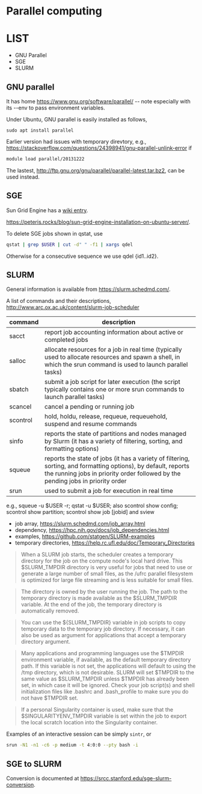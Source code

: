 # Parallel computing

# LIST

* GNU Parallel
* SGE
* SLURM

## GNU parallel

It has home https://www.gnu.org/software/parallel/ -- note especially with its --env to pass environment variables.

Under Ubuntu, GNU parallel is easily installed as follows,
```{bash}
sudo apt install parallel
```
Earlier version had issues with temporary direvtory, e.g., https://stackoverflow.com/questions/24398941/gnu-parallel-unlink-error
if 
```bash
module load parallel/20131222
```
The lastest, http://ftp.gnu.org/gnu/parallel/parallel-latest.tar.bz2, can be used instead.

## SGE

Sun Grid Engine has a [wiki entry](https://en.wikipedia.org/wiki/Oracle_Grid_Engine).

https://peteris.rocks/blog/sun-grid-engine-installation-on-ubuntu-server/.

To delete SGE jobs shown in qstat, use 
```bash
qstat | grep $USER | cut -d" " -f1 | xargs qdel
```
Otherwise for a consecutive sequence we use qdel {id1..id2}.

## SLURM

General information is available from https://slurm.schedmd.com/.

A list of commands and their descriptions, http://www.arc.ox.ac.uk/content/slurm-job-scheduler

command | description
--------|-------------
sacct 	| report job accounting information about active or completed jobs
salloc 	| allocate resources for a job in real time (typically used to allocate resources and spawn a shell, in which the srun command is used to launch parallel tasks)
sbatch 	| submit a job script for later execution (the script typically contains one or more srun commands to launch parallel tasks)
scancel | cancel a pending or running job
scontrol| hold, holdu, release, requeue, requeuehold, suspend and resume commands
sinfo 	| reports the state of partitions and nodes managed by Slurm (it has a variety of filtering, sorting, and formatting options)
squeue 	| reports the state of jobs (it has a variety of filtering, sorting, and formatting options), by default, reports the running jobs in priority order followed by the pending jobs in priority order
srun 	| used to submit a job for execution in real time

e.g., squeue -u $USER -r; qstat -u $USER; also scontrol show config; scontrol show partition; scontrol show job [jobid] and sview

* job array, https://slurm.schedmd.com/job_array.html
* dependency, https://hpc.nih.gov/docs/job_dependencies.html
* examples, https://github.com/statgen/SLURM-examples
* temporary directories, https://help.rc.ufl.edu/doc/Temporary_Directories

> When a SLURM job starts, the scheduler creates a temporary directory for the job on the compute node's local hard drive. This $SLURM_TMPDIR directory is very useful for jobs that need to use or generate a large number of small files, as the /ufrc parallel filesystem is optimized for large file streaming and is less suitable for small files.

> The directory is owned by the user running the job. The path to the temporary directory is made available as the $SLURM_TMPDIR variable. At the end of the job, the temporary directory is automatically removed.

> You can use the ${SLURM_TMPDIR} variable in job scripts to copy temporary data to the temporary job directory. If necessary, it can also be used as argument for applications that accept a temporary directory argument.

> Many applications and programming languages use the $TMPDIR environment variable, if available, as the default temporary directory path. If this variable is not set, the applications will default to using the /tmp directory, which is not desirable. SLURM will set $TMPDIR to the same value as $SLURM_TMPDIR unless $TMPDIR has already been set, in which case it will be ignored. Check your job script(s) and shell initialization files like .bashrc and .bash_profile to make sure you do not have $TMPDIR set.

> If a personal Singularity container is used, make sure that the $SINGULARITYENV_TMPDIR variable is set within the job to export the local scratch location into the Singularity container. 

Examples of an interactive session can be simply `sintr`, or
```bash
srun -N1 -n1 -c6 -p medium -t 4:0:0 --pty bash -i
```

## SGE to SLURM

Conversion is documented at https://srcc.stanford.edu/sge-slurm-conversion.
